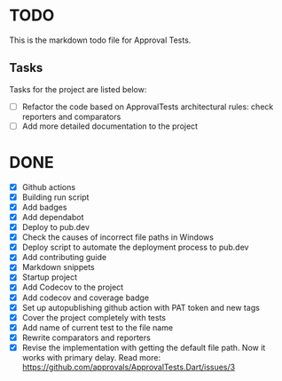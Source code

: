 # TODO

This is the markdown todo file for Approval Tests.

## Tasks

Tasks for the project are listed below:

* [ ] Refactor the code based on ApprovalTests architectural rules: check reporters and comparators
* [ ] Add more detailed documentation to the project

# DONE

* [x] Github actions
* [x] Building run script
* [x] Add badges
* [x] Add dependabot
* [x] Deploy to pub.dev
* [x] Check the causes of incorrect file paths in Windows
* [x] Deploy script to automate the deployment process to pub.dev
* [x] Add contributing guide
* [x] Markdown snippets
* [x] Startup project
* [x] Add Codecov to the project
* [x] Add codecov and coverage badge
* [x] Set up autopublishing github action with PAT token and new tags
* [x] Cover the project completely with tests
* [x] Add name of current test to the file name
* [x] Rewrite comparators and reporters
* [x] Revise the implementation with getting the default file path. Now it works with primary delay. Read more: https://github.com/approvals/ApprovalTests.Dart/issues/3
